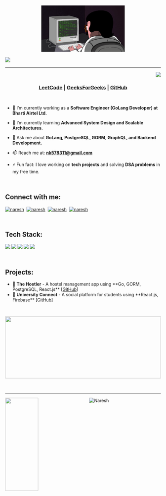 <p align="center" >
  <img height=150px width=270px src="https://github.com/47nk/47nk/blob/main/Programming123najra.gif" />
</p>
<img src="https://readme-typing-svg.herokuapp.com?font=Sofia&color=66D3FA&size=40&center=true&vCenter=true&width=1000&height=70&lines=Hey+There+&#33+I'm+Naresh;A+Passionate+GoLang+Developer+and+Full+Stack+Engineer" />
<hr>

<img align="right" src="https://komarev.com/ghpvc/?username=47nk&label=Profile%20views&color=0e75b6&style=flat"><br>

<h3 align="center">
 <a href="https://leetcode.com/47nk/" target="blank">LeetCode</a> | 
 <a href="https://auth.geeksforgeeks.org/user/47nk/" target="blank">GeeksForGeeks</a> | 
 <a href="https://github.com/47nk" target="blank">GitHub</a>
</h3>
<br>

- 🔭 I’m currently working as a **Software Engineer (GoLang Developer) at Bharti Airtel Ltd.**

- 🌱 I’m currently learning **Advanced System Design and Scalable Architectures.**

- 💬 Ask me about **GoLang, PostgreSQL, GORM, GraphQL, and Backend Development.** 

- 📫 Reach me at: **nk578311@gmail.com**

- ⚡ Fun fact: I love working on **tech projects** and solving **DSA problems** in my free time.
<br>

<h2 align="left">Connect with me:</h2>
<p align="left">
<a href="mailto:nk578311@gmail.com" target="blank"><img align="center" src="https://img.icons8.com/color/48/000000/gmail-new.png" alt="naresh" /></a>&nbsp;
<a href="https://www.linkedin.com/in/naresh-kumar-09b887186/" target="blank"><img align="center" src="https://img.icons8.com/fluency/48/000000/linkedin-2.png" alt="naresh"/></a>&nbsp;
<a href="https://github.com/47nk" target="blank"><img align="center" src="https://img.icons8.com/fluency/48/null/github.png" alt="naresh" /></a>&nbsp;
<a href="https://www.youtube.com/@47nar3sh" target="blank"><img align="center" src="https://img.icons8.com/fluency/48/null/youtube.png" alt="naresh"/></a>&nbsp;
</p>
<br>

<h2 align="left">Tech Stack:</h2>
<p>
  <img src="https://img.shields.io/badge/Go-00ADD8?style=for-the-badge&logo=go&logoColor=white" />
  <img src="https://img.shields.io/badge/PostgreSQL-336791?style=for-the-badge&logo=postgresql&logoColor=white" />
  <img src="https://img.shields.io/badge/GORM-ffc107?style=for-the-badge&logo=go&logoColor=black" />
  <img src="https://img.shields.io/badge/GraphQL-E10098?style=for-the-badge&logo=graphql&logoColor=white" />
  <img src="https://img.shields.io/badge/React.js-61DAFB?style=for-the-badge&logo=react&logoColor=black" />
</p>
<br>

<h2 align="left">Projects:</h2>
<ul>
<li>📌 <b>The Hostler</b> - A hostel management app using **Go, GORM, PostgreSQL, React.js** [<a href="https://github.com/47nk/HostlerBack">GitHub</a>]</li>
<li>📌 <b>University Connect</b> - A social platform for students using **React.js, Firebase** [<a href="https://github.com/47nk/UniversityConnect">GitHub</a>]</li>
</ul>
<br>

<p align="center">
       <img height="200px" width="100%" src="https://github-readme-stats.vercel.app/api/top-langs/?username=47nk&hide_title=true&hide_border=true&layout=compact&langs_count=10&theme=react">
</p>
<br>
<hr>

<p><img align="left" width="46%" height="300px" src="https://github-readme-streak-stats.herokuapp.com/?user=47nk&show_icons=true&theme=react"/></p>
<p>&nbsp;<img align="right" width="46%" height="300px" src="https://github-readme-stats.vercel.app/api?username=47nk&show_icons=true&locale=en&theme=react" alt="Naresh" /></p>
